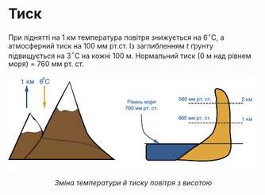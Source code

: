 # Тиск

При піднятті на 1 км температура повітря знижується на 6$^{\circ}$С, а атмосферний тиск на 100 мм рт.ст. Із заглибленням <i>t</i> ґрунту підвищується на 3$^{\circ}$С на кожні 100 м. Нормальний тиск (0 м над рівнем моря) = 760 мм рт. ст.

<div align="center">
<img src="2.jpg">
<p><i>Зміна температури й тиску повітря з висотою</i></p>
</div>

